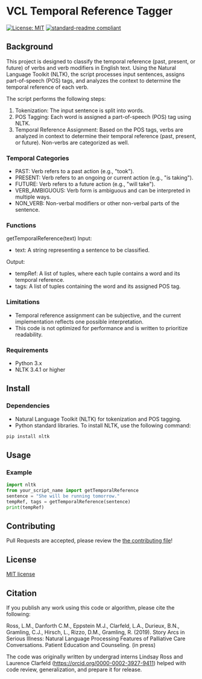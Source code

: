 # VCL Temporal Reference Tagger

[![License: MIT](https://img.shields.io/badge/License-MIT-yellow.svg)](https://opensource.org/licenses/MIT)
[![standard-readme compliant](https://img.shields.io/badge/readme%20style-standard-brightgreen.svg?style=flat-square)](https://github.com/RichardLitt/standard-readme)


## Background
This project is designed to classify the temporal reference (past, present, or future) of verbs and verb modifiers in English text. Using the Natural Language Toolkit (NLTK), the script processes input sentences, assigns part-of-speech (POS) tags, and analyzes the context to determine the temporal reference of each verb.

The script performs the following steps:

1) Tokenization: The input sentence is split into words.
2) POS Tagging: Each word is assigned a part-of-speech (POS) tag using NLTK.
3) Temporal Reference Assignment: Based on the POS tags, verbs are analyzed in context to determine their temporal reference (past, present, or future). Non-verbs are categorized as well.

### Temporal Categories

* PAST: Verb refers to a past action (e.g., "took").
* PRESENT: Verb refers to an ongoing or current action (e.g., "is taking").
* FUTURE: Verb refers to a future action (e.g., "will take").
* VERB_AMBIGUOUS: Verb form is ambiguous and can be interpreted in multiple ways.
* NON_VERB: Non-verbal modifiers or other non-verbal parts of the sentence.

### Functions

getTemporalReference(text)
Input:

* text: A string representing a sentence to be classified.

Output:

* tempRef: A list of tuples, where each tuple contains a word and its temporal reference.
* tags: A list of tuples containing the word and its assigned POS tag.

### Limitations
* Temporal reference assignment can be subjective, and the current implementation reflects one possible interpretation.
* This code is not optimized for performance and is written to prioritize readability.

### Requirements

- Python 3.x
- NLTK 3.4.1 or higher

## Install

### Dependencies

* Natural Language Toolkit (NLTK) for tokenization and POS tagging.
* Python standard libraries.
To install NLTK, use the following command:

```bash
pip install nltk
```

## Usage

### Example
```python
import nltk
from your_script_name import getTemporalReference
sentence = "She will be running tomorrow."
tempRef, tags = getTemporalReference(sentence)
print(tempRef)
```

## Contributing
Pull Requests are accepted, please review the [the contributing file](CONTRIBUTING.md)!

## License

[MIT license](../LICENSE)

## Citation

If you publish any work using this code or algorithm, please cite the following:

Ross, L.M., Danforth C.M., Eppstein M.J., Clarfeld, L.A., Durieux, B.N., Gramling, C.J., Hirsch, L., Rizzo, D.M., Gramling, R. (2019). Story Arcs in Serious Illness: Natural Language Processing Features of Palliative Care Conversations. Patient Education and Counseling. (in press)

The code was originally written by undergrad interns Lindsay Ross and Laurence Clarfeld (https://orcid.org/0000-0002-3927-9411) helped with code review, generalization, and prepare it for release.
